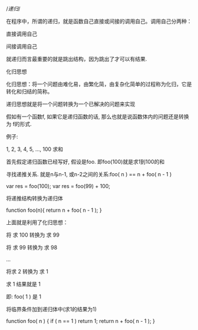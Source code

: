 /*递归*/

在程序中，所谓的递归，就是函数自己直接或间接的调用自己。调用自己分两种：

直接调用自己

间接调用自己

就递归而言最重要的就是跳出结构，因为跳出了才可以有结果.

化归思想

化归思想：将一个问题由难化易，由繁化简，由复杂化简单的过程称为化归，它是转化和归结的简称。

递归思想就是将一个问题转换为一个已解决的问题来实现

假如有一个函数f, 如果它是递归函数的话, 那么也就是说函数体内的问题还是转换为 f的形式.

例子:

1, 2, 3, 4, 5, ..., 100 求和

首先假定递归函数已经写好, 假设是foo. 即foo(100)就是求1到100的和

寻找递推关系. 就是n与n-1, 或n-2之间的关系:foo( n ) == n + foo( n - 1 )

var res = foo(100);
var res = foo(99) + 100;

将递推结构转换为递归体

function foo(n){
    return n + foo( n - 1 );
}

上面就是利用了化归思想：

将 求 100 转换为 求 99

将 求 99 转换为 求 98

...

将求 2 转换为 求 1

求 1 结果就是 1

即: foo( 1 ) 是 1

将临界条件加到递归体中(求1的结果为1)

function foo( n ) {
    if ( n == 1 ) return 1;
    return n + foo( n - 1 );
}
